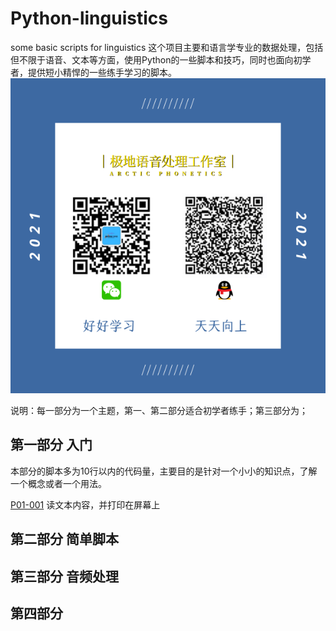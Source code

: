 # Python-linguistics
some basic scripts for linguistics
这个项目主要和语言学专业的数据处理，包括但不限于语音、文本等方面，使用Python的一些脚本和技巧，同时也面向初学者，提供短小精悍的一些练手学习的脚本。
![效果](res/IMG_0167.PNG)

说明：每一部分为一个主题，第一、第二部分适合初学者练手；第三部分为；

## 第一部分 入门
本部分的脚本多为10行以内的代码量，主要目的是针对一个小小的知识点，了解一个概念或者一个用法。  

[P01-001](Part-01/P01_001/README.md) 读文本内容，并打印在屏幕上


## 第二部分 简单脚本

## 第三部分 音频处理

## 第四部分

